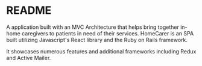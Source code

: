 # README

A application built with an MVC Architecture that helps bring together in-home caregivers to patients in need of their services. HomeCarer is an SPA built utilizing Javascript's React library and the Ruby on Rails framework. 

It showcases numerous features and additional frameworks including Redux and Active Mailer. 